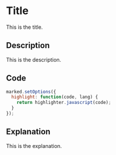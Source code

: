 # Title

This is the title.

## Description

This is the description.

## Code

```js
marked.setOptions({
  highlight: function(code, lang) {
    return highlighter.javascript(code);
  }
});
```

## Explanation

This is the explanation.
